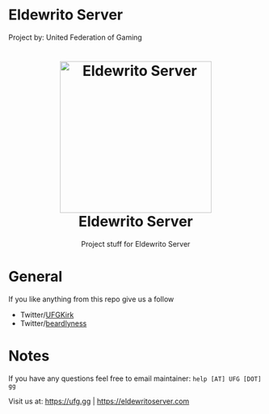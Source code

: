 # Eldewrito Server
Project by: United Federation of Gaming

<h1 align="center">
  <a href="https://EldewritoServer.com"><img src="https://gg.beard.gg/images/logo-main.png" alt="Eldewrito Server" width="300"></a>
 <br />
    Eldewrito Server
</h1>

<p align="center">Project stuff for Eldewrito Server</p>

# General
If you like anything from this repo give us a follow
- Twitter/<a href="https://twitter.com/UFGKirk">UFGKirk</a>
- Twitter/<a href="https://twitter.com/beardlyness">beardlyness</a>

# Notes
If you have any questions feel free to email maintainer: `help [AT] UFG [DOT] gg`

Visit us at: https://ufg.gg | https://eldewritoserver.com 
